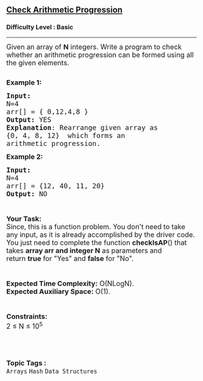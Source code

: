 <h2><a href="https://www.geeksforgeeks.org/problems/check-arithmetic-progression1842/1?itm_source=geeksforgeeks&itm_medium=article&itm_campaign=bottom_sticky_on_article">Check Arithmetic Progression</a></h2><h3>Difficulty Level : Basic</h3><hr><div class="problems_problem_content__Xm_eO"><p><span style="font-size:18px">Given an array of <strong>N</strong> integers. Write a program to check whether an arithmetic progression can be formed using all the given elements.&nbsp;</span><br>
&nbsp;</p>

<p><span style="font-size:18px"><strong>Example 1:</strong></span></p>

<pre><span style="font-size:18px"><strong>Input:
</strong>N=4
arr[] = { 0,12,4,8 }
<strong>Output:</strong> YES
<strong>Explanation</strong>: Rearrange given array as
{0, 4, 8, 12}  which forms an
arithmetic progression.</span></pre>

<p><span style="font-size:18px"><strong>Example 2:</strong></span></p>

<pre><span style="font-size:18px"><strong>Input:
</strong>N=4
arr[] = {12, 40, 11, 20}
<strong>Output:</strong> NO</span></pre>

<p>&nbsp;</p>

<p><span style="font-size:18px"><strong>Your Task:</strong><br>
Since, this is a function problem. You don't need to take any input, as it is already accomplished by the driver code. You just need to complete the function <strong>checkIsAP</strong>() that takes <strong>array arr and integer N</strong>&nbsp;as parameters and return&nbsp;<strong>true</strong> for "Yes" and <strong>false</strong> for "No".</span></p>

<p>&nbsp;</p>

<p><span style="font-size:18px"><strong>Expected Time Complexity:</strong> O(NLogN).<br>
<strong>Expected Auxiliary Space:</strong> O(1).</span></p>

<p>&nbsp;</p>

<p><span style="font-size:18px"><strong>Constraints:</strong><br>
2 ≤ N ≤ 10<sup>5</sup></span></p>

<p>&nbsp;</p>
</div><br><p><span style=font-size:18px><strong>Topic Tags : </strong><br><code>Arrays</code>&nbsp;<code>Hash</code>&nbsp;<code>Data Structures</code>&nbsp;
